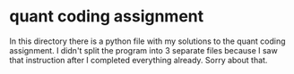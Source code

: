 # quant coding assignment

In this directory there is a python file with my solutions to the quant coding assignment. I didn't split the program into 3 separate files because I saw that instruction after I completed everything already. Sorry about that.
